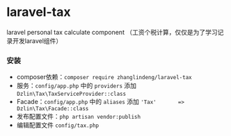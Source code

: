 # laravel-tax

laravel personal tax calculate component
（工资个税计算，仅仅是为了学习记录开发laravel组件）


### 安装
- composer依赖：`composer require zhanglindeng/laravel-tax`
- 服务：`config/app.php` 中的 `providers` 添加 `Dzlin\Tax\TaxServiceProvider::class`
- Facade：`config/app.php` 中的 `aliases` 添加 `'Tax'       => Dzlin\Tax\Facade::class`
- 发布配置文件：`php artisan vendor:publish`
- 编辑配置文件 `config/tax.php`
